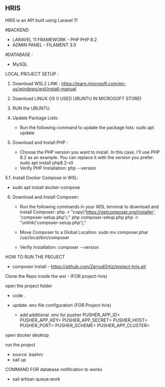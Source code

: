 ## HRIS

HRIS is an API built using Laravel 11

#BACKEND 
  - LARAVEL 11 FRAMEWORK - PHP PHP 8.2
  - ADMIN PANEL - FILAMENT 3.0

#DATABASE :
  -  MySQL

LOCAL PROJECT SETUP : 

1. Download WSL2 
LINK : https://learn.microsoft.com/en-us/windows/wsl/install-manual

2. Download LINUX OS (I USED UBUNTU IN MICROSOFT STORE)

3. RUN the UBUNTU

4. Update Package Lists:
	 - Run the following command to update the package lists:
		 sudo apt update

5. Download and Install PHP : 
	 - Choose the PHP version you want to install. In this case, I'll use PHP 8.2 as an example. You can replace it with the version you prefer:
		 sudo apt install php8.2-cli
	 - Verify PHP Installation:
	   php --version

5.1. Install Docker Compose in WSL:
   - sudo apt install docker-compose

6. Download and Install Composer:

	- Run the following commands in your WSL terminal to download and install Composer:
			php -r "copy('https://getcomposer.org/installer', 'composer-setup.php');"
			php composer-setup.php
			php -r "unlink('composer-setup.php');"

	- Move Composer to a Global Location:
			sudo mv composer.phar /usr/local/bin/composer
	- Verify Installation:
		  composer --version


HOW TO RUN THE PROJECT
 - composer install 
		- https://github.com/ZerrudOrtiz/project-hris.git

Clone the Repo inside the wsl - (FOR project-hris)

open the project folder
 - code .
 - update .env file configuration (FOR Project-hris)
	
    - add additional .env for pusher
	PUSHER_APP_ID=
	PUSHER_APP_KEY=
	PUSHER_APP_SECRET=
	PUSHER_HOST=
	PUSHER_PORT=
	PUSHER_SCHEME=
	PUSHER_APP_CLUSTER=
	
open docker desktop

run the project
 - source .bashrc
 - sail up

COMMAND FOR database notification to works 
 - sail artisan queue:work
